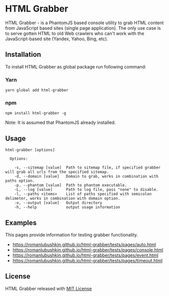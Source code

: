 # HTML Grabber
HTML Grabber - is a PhantomJS based console utility to grab HTML content from JavaScript based sites (single page application).
The only use case is to serve gotten HTML to old Web crawlers who can't work with the JavaScript-based site (Yandex, Yahoo, Bing, etc).

## Installation
To install HTML Grabber as global package run following command:

### Yarn  
```
yarn global add html-grabber
```

### npm  
```
npm install html-grabber -g
``` 

Note: It is assumed that PhantomJS already installed.

## Usage
```
html-grabber [options]

  Options:

    -s, --sitemap [value]  Path to sitemap file, if specified grabber will grab all urls from the specified sitemap.
    -d, --domain [value]   Domain to grab, works in combination with paths option.
    -p, --phantom [value]  Path to phantom executable.
    -L, --log [value]      Path to log file, pass "none" to disable.
    -l, --paths <items>    List of paths specified with semicolon delimeter, works in combination with domain option.
    -o, --output [value]   Output directory
    -h, --help             output usage information    
```    

## Examples
This pages provide information for testing grabber functionality.
* https://romanlubushkin.github.io/html-grabber/tests/pages/auto.html
* https://romanlubushkin.github.io/html-grabber/tests/pages/console.html
* https://romanlubushkin.github.io/html-grabber/tests/pages/event.html
* https://romanlubushkin.github.io/html-grabber/tests/pages/timeout.html

## License
HTML Grabber released with [MIT License](https://github.com/RomanLubushkin//blob/master/LICENSE)
